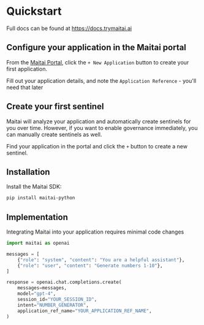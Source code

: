 # Quickstart

Full docs can be found at https://docs.trymaitai.ai

## Configure your application in the Maitai portal

From the [Maitai Portal](https://portal.trymaitai.ai/), click the `+ New Application` button to create your first
application.

Fill out your application details, and note the `Application Reference` - you'll need that later

## Create your first sentinel

Maitai will analyze your application and automatically create sentinels for you over time. However, if you want to
enable governance immediately, you can manually create sentinels as well.

Find your application in the portal and click the `+` button to create a new sentinel.

## Installation

Install the Maitai SDK:

```bash
pip install maitai-python
```

## Implementation

Integrating Maitai into your application requires minimal code changes

```python
import maitai as openai

messages = [
    {"role": "system", "content": "You are a helpful assistant"},
    {"role": "user", "content": "Generate numbers 1-10"},
]

response = openai.chat.completions.create(
    messages=messages,
    model="gpt-4",
    session_id="YOUR_SESSION_ID",
    intent="NUMBER_GENERATOR",
    application_ref_name="YOUR_APPLICATION_REF_NAME",
)
```